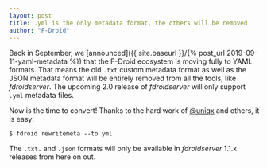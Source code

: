 ```yaml
---
layout: post
title: .yml is the only metadata format, the others will be removed
author: "F-Droid"
---
```


Back in September, we [announced]({{ site.baseurl }}/{% post_url 2019-09-11-yaml-metadata %})
that the F-Droid ecosystem is moving fully to YAML formats.  That
means the old `.txt` custom metadata format as well as the JSON
metadata format will be entirely removed from all the tools, like
_fdroidserver_.  The upcoming 2.0 release of _fdroidserver_ will only
support `.yml` metadata files.

Now is the time to convert!  Thanks to the hard work of
[@uniqx](https://chaos.social/@uniq) and others, it is easy:

```console
$ fdroid rewritemeta --to yml
```

The `.txt.` and `.json` formats will only be available in
_fdroidserver_ 1.1.x releases from here on out.

